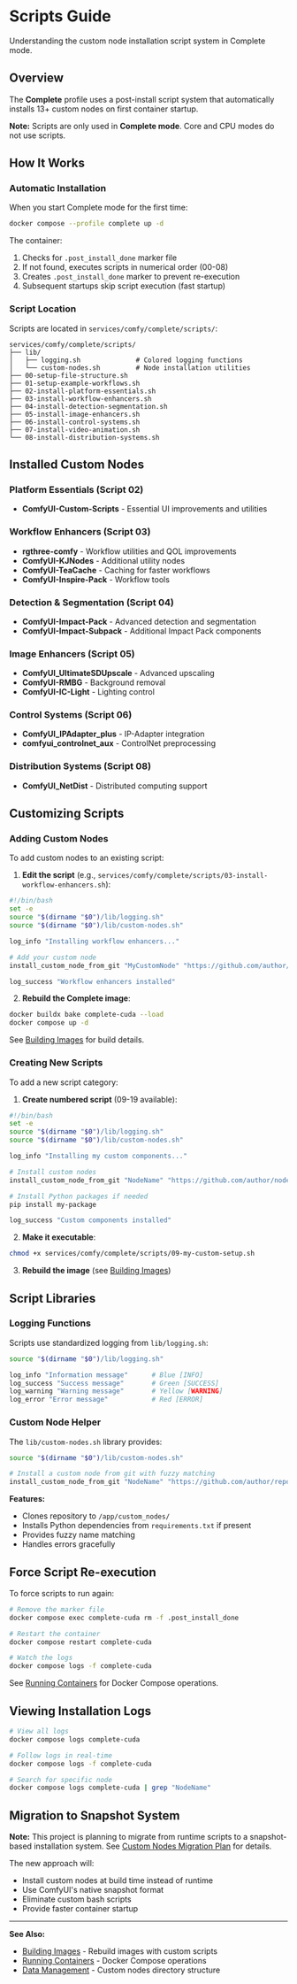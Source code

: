 # Scripts Guide

Understanding the custom node installation script system in Complete mode.

## Overview

The **Complete** profile uses a post-install script system that automatically installs 13+ custom nodes on first container startup.

**Note:** Scripts are only used in **Complete mode**. Core and CPU modes do not use scripts.

## How It Works

### Automatic Installation

When you start Complete mode for the first time:

```bash
docker compose --profile complete up -d
```

The container:
1. Checks for `.post_install_done` marker file
2. If not found, executes scripts in numerical order (00-08)
3. Creates `.post_install_done` marker to prevent re-execution
4. Subsequent startups skip script execution (fast startup)

### Script Location

Scripts are located in `services/comfy/complete/scripts/`:

```
services/comfy/complete/scripts/
├── lib/
│   ├── logging.sh              # Colored logging functions
│   └── custom-nodes.sh         # Node installation utilities
├── 00-setup-file-structure.sh
├── 01-setup-example-workflows.sh
├── 02-install-platform-essentials.sh
├── 03-install-workflow-enhancers.sh
├── 04-install-detection-segmentation.sh
├── 05-install-image-enhancers.sh
├── 06-install-control-systems.sh
├── 07-install-video-animation.sh
└── 08-install-distribution-systems.sh
```

## Installed Custom Nodes

### Platform Essentials (Script 02)
- **ComfyUI-Custom-Scripts** - Essential UI improvements and utilities

### Workflow Enhancers (Script 03)
- **rgthree-comfy** - Workflow utilities and QOL improvements
- **ComfyUI-KJNodes** - Additional utility nodes
- **ComfyUI-TeaCache** - Caching for faster workflows
- **ComfyUI-Inspire-Pack** - Workflow tools

### Detection & Segmentation (Script 04)
- **ComfyUI-Impact-Pack** - Advanced detection and segmentation
- **ComfyUI-Impact-Subpack** - Additional Impact Pack components

### Image Enhancers (Script 05)
- **ComfyUI_UltimateSDUpscale** - Advanced upscaling
- **ComfyUI-RMBG** - Background removal
- **ComfyUI-IC-Light** - Lighting control

### Control Systems (Script 06)
- **ComfyUI_IPAdapter_plus** - IP-Adapter integration
- **comfyui_controlnet_aux** - ControlNet preprocessing

### Distribution Systems (Script 08)
- **ComfyUI_NetDist** - Distributed computing support

## Customizing Scripts

### Adding Custom Nodes

To add custom nodes to an existing script:

1. **Edit the script** (e.g., `services/comfy/complete/scripts/03-install-workflow-enhancers.sh`):

```bash
#!/bin/bash
set -e
source "$(dirname "$0")/lib/logging.sh"
source "$(dirname "$0")/lib/custom-nodes.sh"

log_info "Installing workflow enhancers..."

# Add your custom node
install_custom_node_from_git "MyCustomNode" "https://github.com/author/repo.git"

log_success "Workflow enhancers installed"
```

2. **Rebuild the Complete image**:

```bash
docker buildx bake complete-cuda --load
docker compose up -d
```

See [Building Images](building.md) for build details.

### Creating New Scripts

To add a new script category:

1. **Create numbered script** (09-19 available):

```bash
#!/bin/bash
set -e
source "$(dirname "$0")/lib/logging.sh"
source "$(dirname "$0")/lib/custom-nodes.sh"

log_info "Installing my custom components..."

# Install custom nodes
install_custom_node_from_git "NodeName" "https://github.com/author/node.git"

# Install Python packages if needed
pip install my-package

log_success "Custom components installed"
```

2. **Make it executable**:

```bash
chmod +x services/comfy/complete/scripts/09-my-custom-setup.sh
```

3. **Rebuild the image** (see [Building Images](building.md))

## Script Libraries

### Logging Functions

Scripts use standardized logging from `lib/logging.sh`:

```bash
source "$(dirname "$0")/lib/logging.sh"

log_info "Information message"      # Blue [INFO]
log_success "Success message"       # Green [SUCCESS]
log_warning "Warning message"       # Yellow [WARNING]
log_error "Error message"           # Red [ERROR]
```

### Custom Node Helper

The `lib/custom-nodes.sh` library provides:

```bash
source "$(dirname "$0")/lib/custom-nodes.sh"

# Install a custom node from git with fuzzy matching
install_custom_node_from_git "NodeName" "https://github.com/author/repo.git"
```

**Features:**
- Clones repository to `/app/custom_nodes/`
- Installs Python dependencies from `requirements.txt` if present
- Provides fuzzy name matching
- Handles errors gracefully

## Force Script Re-execution

To force scripts to run again:

```bash
# Remove the marker file
docker compose exec complete-cuda rm -f .post_install_done

# Restart the container
docker compose restart complete-cuda

# Watch the logs
docker compose logs -f complete-cuda
```

See [Running Containers](running.md) for Docker Compose operations.

## Viewing Installation Logs

```bash
# View all logs
docker compose logs complete-cuda

# Follow logs in real-time
docker compose logs -f complete-cuda

# Search for specific node
docker compose logs complete-cuda | grep "NodeName"
```

## Migration to Snapshot System

**Note:** This project is planning to migrate from runtime scripts to a snapshot-based installation system. See [Custom Nodes Migration Plan](../project-management/custom-nodes-migration.md) for details.

The new approach will:
- Install custom nodes at build time instead of runtime
- Use ComfyUI's native snapshot format
- Eliminate custom bash scripts
- Provide faster container startup

---

**See Also:**
- [Building Images](building.md) - Rebuild images with custom scripts
- [Running Containers](running.md) - Docker Compose operations
- [Data Management](data.md) - Custom nodes directory structure
